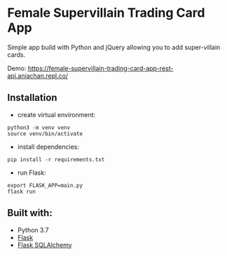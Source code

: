 # Female Supervillain Trading Card App

Simple app build with Python and jQuery allowing you to add super-villain cards.

Demo: https://female-supervillain-trading-card-app-rest-api.aniachan.repl.co/

## Installation
- create virtual environment:
```
python3 -m venv venv
source venv/bin/activate
```
- install dependencies:
```
pip install -r requirements.txt
```
- run Flask:
```
export FLASK_APP=main.py
flask run
```

## Built with:
- Python 3.7
- [Flask](http://flask.palletsprojects.com/en/1.1.x/)
- [Flask SQLAlchemy](https://flask-sqlalchemy.palletsprojects.com/en/2.x/)